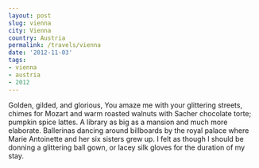 ```yaml
---
layout: post
slug: vienna
city: Vienna
country: Austria
permalink: /travels/vienna
date: '2012-11-03'
tags:
- vienna
- austria
- 2012
---
```

Golden, gilded, and glorious,
You amaze me with your glittering streets,
chimes for Mozart and warm roasted walnuts
with Sacher chocolate torte; pumpkin spice lattes.
A library as big as a mansion and much more elaborate.
Ballerinas dancing around billboards by
the royal palace where Marie Antoinette and her
six sisters grew up. I felt as though I should be
donning a glittering ball gown, or lacey silk gloves
for the duration of my stay.
